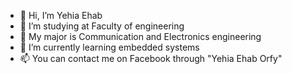 - 👋 Hi, I’m Yehia Ehab
- 👀 I’m studying at Faculty of engineering
- 🌱 My major is Communication and Electronics engineering
- 💞️ I’m currently learning embedded systems
- 📫 You can contact me on Facebook through "Yehia Ehab Orfy"

<!---
YehiaEhab16/YehiaEhab16 is a ✨ special ✨ repository because its `README.md` (this file) appears on your GitHub profile.
You can click the Preview link to take a look at your changes.
--->
